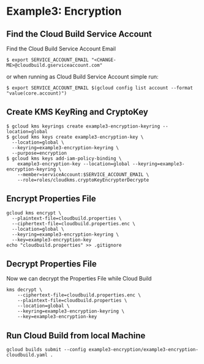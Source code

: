 # Example3: Encryption


## Find the Cloud Build Service Account

Find the Cloud Build Service Account Email

```
$ export SERVICE_ACCOUNT_EMAIL "<CHANGE-ME>@cloudbuild.gserviceaccount.com"
```
or when running as Cloud Build Service Account simple run:

```
$ export SERVICE_ACCOUNT_EMAIL $(gcloud config list account --format "value(core.account)")
```

## Create KMS KeyRing and CryptoKey

```
$ gcloud kms keyrings create example3-encryption-keyring --location=global
$ gcloud kms keys create example3-encryption-key \
  --location=global \
  --keyring=example3-encryption-keyring \
  --purpose=encryption
$ gcloud kms keys add-iam-policy-binding \
    example3-encryption-key --location=global --keyring=example3-encryption-keyring \
    --member=serviceAccount:$SERVICE_ACCOUNT_EMAIL \
    --role=roles/cloudkms.cryptoKeyEncrypterDecrypte
```

## Encrypt Properties File

```
gcloud kms encrypt \
  --plaintext-file=cloudbuild.properties \
  --ciphertext-file=cloudbuild.properties.enc \
  --location=global \
  --keyring=example3-encryption-keyring \
  --key=example3-encryption-key
echo "cloudbuild.properties" >> .gitignore
```


## Decrypt Properties File

Now we can decrypt the Properties File while Cloud Build

```
kms decrypt \
	--ciphertext-file=cloudbuild.properties.enc \
	--plaintext-file=cloudbuild.properties \
	--location=global \
	--keyring=example3-encryption-keyring \
	--key=example3-encryption-key
```

## Run Cloud Build from local Machine

```
gcloud builds submit --config example3-encryption/example3-encryption-cloudbuild.yaml .
```